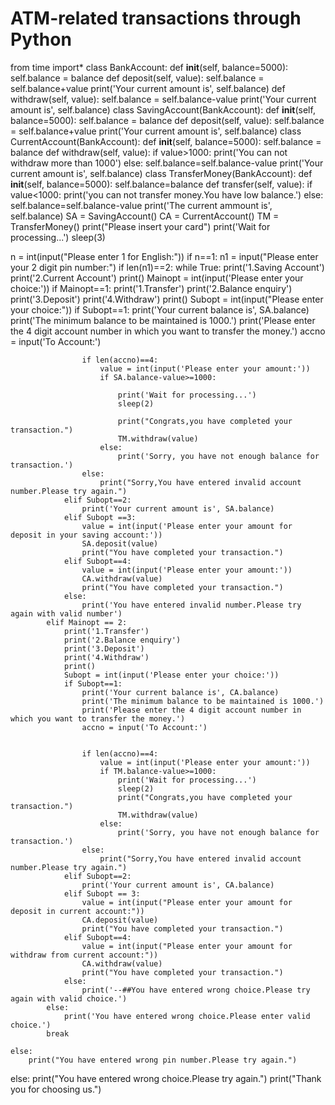 # ATM-related transactions through Python 

from time import*
class BankAccount:
    def __init__(self, balance=5000):
        self.balance = balance
    def deposit(self, value):
        self.balance = self.balance+value
        print('Your current amount is', self.balance)
    def withdraw(self, value):
        self.balance = self.balance-value
        print('Your current amount is', self.balance)
class SavingAccount(BankAccount):
    def __init__(self, balance=5000):
        self.balance = balance
    def deposit(self, value):
        self.balance = self.balance+value
        print('Your current amount is', self.balance)
class CurrentAccount(BankAccount):
    def __init__(self, balance=5000):
        self.balance = balance
    def withdraw(self, value):
        if value>1000:
            print('You can not withdraw more than 1000')
        else:
            self.balance=self.balance-value
            print('Your current amount is', self.balance)
class TransferMoney(BankAccount):
    def __init__(self, balance=5000):
        self.balance=balance
    def transfer(self, value):
        if value<1000:
            print('you can not transfer money.You have low balance.')
        else:
            self.balance=self.balance-value
            print('The current ammount is', self.balance)
SA = SavingAccount()
CA = CurrentAccount()
TM = TransferMoney()
print("Please insert your card")
print('Wait for processing...')
sleep(3)

n = int(input("Please enter 1 for English:"))
if n==1:
    n1 = input("Please enter your 2 digit pin number:")
    if len(n1)==2:
        while True:
            print('1.Saving Account')
            print('2.Current Account')
            print()
            Mainopt = int(input('Please enter your choice:'))
            if Mainopt==1:
                print('1.Transfer')
                print('2.Balance enquiry')
                print('3.Deposit')
                print('4.Withdraw')
                print()
                Subopt = int(input("Please enter your choice:"))
                if Subopt==1:
                    print('Your current balance is', SA.balance)
                    print('The minimum balance to be maintained is 1000.')
                    print('Please enter the 4 digit account number in which you want to transfer the money.')
                    accno = input('To Account:')
                    
                    if len(accno)==4:
                        value = int(input('Please enter your amount:'))
                        if SA.balance-value>=1000:
                            
                            print('Wait for processing...')
                            sleep(2)
                            
                            print("Congrats,you have completed your transaction.")
                            TM.withdraw(value)
                        else:
                            print('Sorry, you have not enough balance for transaction.')
                    else:
                        print("Sorry,You have entered invalid account number.Please try again.")
                elif Subopt==2:
                    print('Your current amount is', SA.balance)
                elif Subopt ==3:
                    value = int(input('Please enter your amount for deposit in your saving account:'))
                    SA.deposit(value)
                    print("You have completed your transaction.")
                elif Subopt==4:
                    value = int(input('Please enter your amount:'))
                    CA.withdraw(value)
                    print("You have completed your transaction.")
                else:
                    print('You have entered invalid number.Please try again with valid number')
            elif Mainopt == 2:
                print('1.Transfer')
                print('2.Balance enquiry')
                print('3.Deposit')
                print('4.Withdraw')
                print()
                Subopt = int(input('Please enter your choice:'))
                if Subopt==1:
                    print('Your current balance is', CA.balance)
                    print('The minimum balance to be maintained is 1000.')
                    print('Please enter the 4 digit account number in which you want to transfer the money.')
                    accno = input('To Account:')
                    
                    
                    if len(accno)==4:
                        value = int(input('Please enter your amount:'))
                        if TM.balance-value>=1000:
                            print('Wait for processing...')
                            sleep(2)
                            print("Congrats,you have completed your transaction.")
                            TM.withdraw(value)
                        else:
                            print('Sorry, you have not enough balance for transaction.')
                    else:
                        print("Sorry,You have entered invalid account number.Please try again.")
                elif Subopt==2:
                    print('Your current amount is', CA.balance)
                elif Subopt == 3:
                    value = int(input("Please enter your amount for deposit in current account:"))
                    CA.deposit(value)
                    print("You have completed your transaction.")
                elif Subopt==4:
                    value = int(input("Please enter your amount for withdraw from current account:"))
                    CA.withdraw(value)
                    print("You have completed your transaction.")
                else:
                    print('--##You have entered wrong choice.Please try again with valid choice.')
            else:
                print('You have entered wrong choice.Please enter valid choice.')
            break
            
    else:
        print("You have entered wrong pin number.Please try again.")
else:
    print("You have entered wrong choice.Please try again.")
print("Thank you for choosing us.")     
